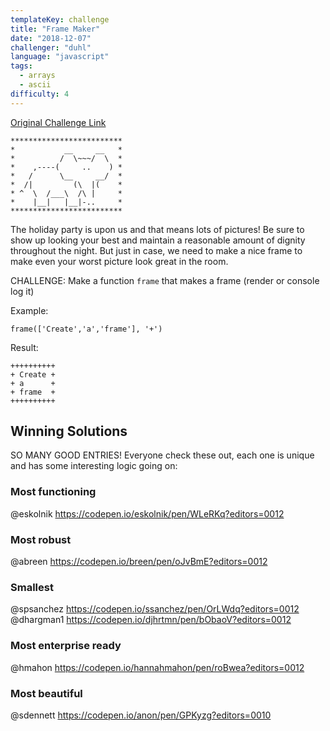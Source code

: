 ```yaml
---
templateKey: challenge
title: "Frame Maker"
date: "2018-12-07"
challenger: "duhl"
language: "javascript"
tags:
  - arrays
  - ascii
difficulty: 4
---
```


<p>
	<a href="https://codepen.io/WayfairFrontend/pen/rQXvwJ" target="_blank">
  		Original Challenge Link
	</a>
</p>


```
*************************
*           __     __   *
*          /  \~~~/  \  *
*    ,----(     ..    ) *
*   /      \__     __/  *
*  /|         (\  |(    *
* ^  \  /___\  /\ |     *
*    |__|   |__|-..     *
*************************
```

The holiday party is upon us and that means lots of pictures! Be sure to show up looking your best and maintain a reasonable amount of dignity throughout the night. But just in case, we need to make a nice frame to make even your worst picture look great in the room.

CHALLENGE: Make a function `frame` that makes a frame (render or console log it)

Example:

`frame(['Create','a','frame'], '+')`

Result:

```
++++++++++
+ Create +
+ a      +
+ frame  +
++++++++++
```

## Winning Solutions

SO MANY GOOD ENTRIES! Everyone check these out, each one is unique and has some interesting logic going on:

### Most functioning
@eskolnik https://codepen.io/eskolnik/pen/WLeRKq?editors=0012

### Most robust
@abreen https://codepen.io/breen/pen/oJvBmE?editors=0012

### Smallest
@spsanchez https://codepen.io/ssanchez/pen/OrLWdq?editors=0012
@dhargman1 https://codepen.io/djhrtmn/pen/bObaoV?editors=0012

### Most enterprise ready
@hmahon https://codepen.io/hannahmahon/pen/roBwea?editors=0012

### Most beautiful
@sdennett https://codepen.io/anon/pen/GPKyzg?editors=0010

